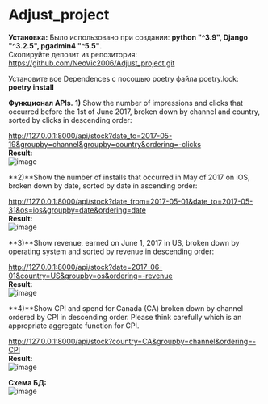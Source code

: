 # Adjust_project

**Установка:** 
Было использовано при создании: **python "^3.9", Django "^3.2.5", pgadmin4 "^5.5"**.                      
Скопируйте депозит из репозитория: https://github.com/NeoVic2006/Adjust_project.git 

Установите все Dependences с посощью poetry файла poetry.lock: **poetry install**                       

**Функционал APIs.** 
**1)** Show the number of impressions and clicks that occurred before the 1st of June 2017, 
broken down by channel and country, sorted by clicks in descending order:

http://127.0.0.1:8000/api/stock?date_to=2017-05-19&groupby=channel&groupby=country&ordering=-clicks   
**Result:**   
![image](https://user-images.githubusercontent.com/48185629/126563352-a1b46acb-be0d-4292-b5a2-0df38349630d.png)


**2)**Show the number of installs that occurred in May of 2017 on iOS, broken down by date, sorted by date in ascending order:

http://127.0.0.1:8000/api/stock?date_from=2017-05-01&date_to=2017-05-31&os=ios&groupby=date&ordering=date   
**Result:**   
![image](https://user-images.githubusercontent.com/48185629/126563431-bca6f17a-2bee-4079-ae1d-d301be338db2.png)

**3)**Show revenue, earned on June 1, 2017 in US, broken down by operating system and sorted by revenue in descending order:

http://127.0.0.1:8000/api/stock?date=2017-06-01&country=US&groupby=os&ordering=-revenue     
**Result:**    
![image](https://user-images.githubusercontent.com/48185629/126563494-f7ba8b40-91a0-4c75-94b1-3ba2443affb9.png)  

**4)**Show CPI and spend for Canada (CA) broken down by channel ordered by CPI in descending order. 
Please think carefully which is an appropriate aggregate function for CPI.

http://127.0.0.1:8000/api/stock?country=CA&groupby=channel&ordering=-CPI  
**Result:**  
![image](https://user-images.githubusercontent.com/48185629/126563519-b3fc770e-a8bc-47fd-a744-10d1da70099b.png)  

**Схема БД:**   
 ![image](https://user-images.githubusercontent.com/48185629/126563931-372e2cc9-553d-42d4-9d3c-2c5e298f0cfe.png)




